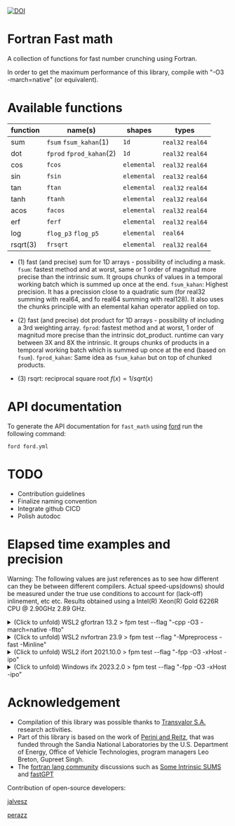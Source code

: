 [![DOI](https://zenodo.org/badge/681533852.svg)](https://zenodo.org/badge/latestdoi/681533852)
# Fortran Fast math
A collection of functions for fast number crunching using Fortran.

In order to get the maximum performance of this library, compile with "-O3 -march=native" (or equivalent).

# Available functions

| function | name(s)               | shapes     | types            | 
|----------|-----------------------|------------|------------------|
| sum      | `fsum` `fsum_kahan`(1) |        `1d`|`real32` `real64` |
| dot      | `fprod` `fprod_kahan`(2)|        `1d`|`real32` `real64` |
| cos      | `fcos`                | `elemental`|`real32` `real64` |
| sin      | `fsin`                | `elemental`|`real32` `real64` |
| tan      | `ftan`                | `elemental`|`real32` `real64` |
| tanh     | `ftanh`               | `elemental`|`real32` `real64` |
| acos     | `facos`               | `elemental`|`real32` `real64` |
| erf      | `ferf`                | `elemental`|`real32` `real64` |
| log      | `flog_p3` `flog_p5`   | `elemental`|         `real64` |
| rsqrt(3) | `frsqrt`              | `elemental`|`real32` `real64` |

* (1) fast (and precise) sum for 1D arrays - possibility of including a mask.
    `fsum`: fastest method and at worst, same or 1 order of magnitud more precise than the intrinsic sum. It groups chunks of values in a temporal working batch which is summed up once at the end.
    `fsum_kahan`: Highest precision. It has a precission close to a quadratic sum (for real32 summing with real64, and fo real64 summing with real128). It also uses the chunks principle with an elemental kahan operator applied on top.

* (2) fast (and precise) dot product for 1D arrays - possibility of including a 3rd weighting array.
    `fprod`: fastest method and at worst, 1 order of magnitud more precise than the intrinsic dot_product. runtime can vary between 3X and 8X the intrinsic. It groups chunks of products in a temporal working batch which is summed up once at the end (based on `fsum`).
    `fprod_kahan`: Same idea as `fsum_kahan` but on top of chunked products.
* (3) rsqrt: reciprocal square root $f(x)=1/sqrt(x)$
# API documentation

To generate the API documentation for `fast_math` using
[ford](https://github.com/Fortran-FOSS-Programmers/ford) run the following
command:

```shell
ford ford.yml
```

# TODO
* Contribution guidelines
* Finalize naming convention
* Integrate github CICD
* Polish autodoc

# Elapsed time examples and precision
Warning: The following values are just references as to see how different can they be between different compilers. Actual speed-ups(downs) should be measured under the true use conditions to account for (lack-off) inlinement, etc etc. Results obtained using a Intel(R) Xeon(R) Gold 6226R CPU @ 2.90GHz   2.89 GHz.
<details>
<summary>(Click to unfold) WSL2 gfortran 13.2 > fpm test --flag "-cpp -O3 -march=native -flto"</summary>

|      sum r32 | <time> [ns/eval] | Speed-Up | relative error  |
|--------------|------------------|----------|-----------------|
|    intrinsic |           1.0300 |     1.00 |      3.1511E-06 |
|        kahan |           0.1200 |     8.58 |      9.5367E-08 |
|        chunk |           0.0900 |    11.44 |      1.0824E-07 |
 
|      sum r64 | <time> [ns/eval] | Speed-Up | relative error  |
|--------------|------------------|----------|-----------------|
|    intrinsic |           1.2100 |     1.00 |      5.6974E-15 |
|        kahan |           0.4300 |     2.81 |      1.3278E-16 |
|        chunk |           0.1100 |    11.00 |      2.3359E-16 |
 
| sum r32 mask | <time> [ns/eval] | Speed-Up | relative error  |
|--------------|------------------|----------|-----------------|
|    intrinsic |           1.2300 |     1.00 |      1.6180E-06 |
|        kahan |           4.3400 |     0.28 |      8.3327E-08 |
|        chunk |           0.3800 |     3.24 |      8.8394E-08 |
 
| sum r64 mask | <time> [ns/eval] | Speed-Up | relative error  |
|--------------|------------------|----------|-----------------|
|    intrinsic |           3.8600 |     1.00 |      2.9463E-15 |
|        kahan |           4.1950 |     0.92 |      6.8723E-17 |
|        chunk |           0.4200 |     9.19 |      1.1879E-16 |
 
|      dot r32 | <time> [ns/eval] | Speed-Up | relative error  |
|--------------|------------------|----------|-----------------|
|    intrinsic |           1.2100 |     1.00 |      3.2994E-06 |
|        kahan |           0.2300 |     5.26 |      9.8348E-08 |
|        chunk |           0.1200 |    10.08 |      1.1307E-07 |
 
|      dot r64 | <time> [ns/eval] | Speed-Up | relative error  |
|--------------|------------------|----------|-----------------|
|    intrinsic |           1.1900 |     1.00 |      5.9648E-15 |
|        kahan |           0.4400 |     2.70 |      1.2812E-16 |
|        chunk |           0.0900 |    13.22 |      2.2760E-16 |

|        trigo | <time> [ns/eval] | Speed-Up | relative error  |
|--------------|------------------|----------|-----------------|
|     fsin r32 |           0.5280 |     7.54 |      3.0972E-07 | 
|     fsin r64 |           0.9320 |     8.76 |      3.9779E-16 | 
|    facos r32 |           0.3080 |    20.87 |      2.9135E-05 | 
|    facos r64 |           0.5960 |    15.90 |      2.1557E-14 | 

|       hyperb | <time> [ns/eval] | Speed-Up | relative error  |
|--------------|------------------|----------|-----------------|
|    ftanh r32 |           1.7280 |    10.07 |      7.4200E-08 | 
|    ftanh r64 |           1.9360 |     9.32 |      1.3282E-09 | 
|     ferf r32 |           0.4760 |    31.71 |      9.6432E-08 | 
|     ferf r64 |           0.7640 |    18.42 |      9.6298E-08 | 

|        rsqrt | <time> [ns/eval] | Speed-Up | relative error  |
|--------------|------------------|----------|-----------------|
|   frsqrt r32 |           0.3480 |     1.06 |      9.4399E-04 | 
|   frsqrt r64 |           0.6320 |     2.23 |      8.6268E-04 | 
</details>

<details>
<summary>(Click to unfold) WSL2 nvfortran 23.9 > fpm test --flag "-Mpreprocess -fast -Minline"</summary>

|      sum r32 | <time> [ns/eval] | Speed-Up | relative error  |
|--------------|------------------|----------|-----------------|
|    intrinsic |           0.1000 |     1.00 |      1.1295E-07 |
|        kahan |           1.2500 |     0.08 |      9.8169E-08 |
|        chunk |           0.0700 |     1.43 |      7.0930E-08 |
 
|      sum r64 | <time> [ns/eval] | Speed-Up | relative error  |
|--------------|------------------|----------|-----------------|
|    intrinsic |           0.1400 |     1.00 |      3.8969E-16 |
|        kahan |           1.6300 |     0.09 |      1.2623E-16 |
|        chunk |           0.2500 |     0.56 |      1.8996E-16 |
 
| sum r32 mask | <time> [ns/eval] | Speed-Up | relative error  |
|--------------|------------------|----------|-----------------|
|    intrinsic |           0.1700 |     1.00 |      2.0742E-07 |
|        kahan |           5.5650 |     0.03 |      8.1956E-08 |
|        chunk |           0.2550 |     0.67 |      5.8889E-08 |
 
| sum r64 mask | <time> [ns/eval] | Speed-Up | relative error  |
|--------------|------------------|----------|-----------------|
|    intrinsic |           0.3600 |     1.00 |      3.8136E-16 |
|        kahan |           5.7750 |     0.06 |      6.2839E-17 |
|        chunk |           0.4400 |     0.82 |      8.5598E-17 |
 
|      dot r32 | <time> [ns/eval] | Speed-Up | relative error  |
|--------------|------------------|----------|-----------------|
|    intrinsic |           0.1400 |     1.00 |      1.1426E-07 |
|        kahan |           1.9700 |     0.07 |      9.7811E-08 |
|        chunk |           0.1700 |     0.82 |      7.1764E-08 |
 
|      dot r64 | <time> [ns/eval] | Speed-Up | relative error  |
|--------------|------------------|----------|-----------------|
|    intrinsic |           0.2400 |     1.00 |      3.9246E-16 |
|        kahan |           1.8700 |     0.13 |      1.3178E-16 |
|        chunk |           0.4100 |     0.59 |      1.9129E-16 |

|        trigo | <time> [ns/eval] | Speed-Up | relative error  |
|--------------|------------------|----------|-----------------|
|     fsin r32 |           0.0160 |   726.00 |      1.0325E-07 | 
|     fsin r64 |           0.0280 |   388.86 |      5.0118E-17 | 
|    facos r32 |           0.0120 |   466.67 |      1.0563E-06 | 
|    facos r64 |           0.0200 |   390.60 |      3.7996E-15 | 

|       hyperb | <time> [ns/eval] | Speed-Up | relative error  |
|--------------|------------------|----------|-----------------|
|    ftanh r32 |           0.0240 |   676.67 |      5.3264E-08 | 
|    ftanh r64 |           0.0080 |  1595.00 |      1.3282E-09 | 
|     ferf r32 |           0.0040 |  4851.00 |      9.1205E-08 | 
|     ferf r64 |           0.0320 |   549.62 |      9.6298E-08 | 

|        rsqrt | <time> [ns/eval] | Speed-Up | relative error  |
|--------------|------------------|----------|-----------------|
|   frsqrt r32 |          16.5480 |     0.02 |      9.4387E-04 | 
|   frsqrt r64 |          15.8280 |     0.09 |      8.6745E-04 | 

</details>

<details>
<summary>(Click to unfold) WSL2 ifort 2021.10.0 > fpm test --flag "-fpp -O3 -xHost -ipo"</summary>

|      sum r32 | <time> [ns/eval] | Speed-Up | relative error  |
|--------------|------------------|----------|-----------------|
|    intrinsic |           0.0700 |     1.00 |      6.2262E-08 |
|        kahan |           0.2400 |     0.29 |      9.4564E-08 |
|        chunk |           0.1000 |     0.70 |      7.0930E-08 |
 
|      sum r64 | <time> [ns/eval] | Speed-Up | relative error  |
|--------------|------------------|----------|-----------------|
|    intrinsic |           0.0800 |     1.00 |      1.9862E-16 |
|        kahan |           0.5200 |     0.15 |      1.2867E-16 |
|        chunk |           0.1400 |     0.57 |      2.0384E-16 |
 
| sum r32 mask | <time> [ns/eval] | Speed-Up | relative error  |
|--------------|------------------|----------|-----------------|
|    intrinsic |           0.2000 |     1.00 |      2.0568E-07 |
|        kahan |           0.2150 |     0.93 |      7.7122E-08 |
|        chunk |           0.1450 |     1.38 |      6.7770E-08 |
 
| sum r64 mask | <time> [ns/eval] | Speed-Up | relative error  |
|--------------|------------------|----------|-----------------|
|    intrinsic |           0.2150 |     1.00 |      1.9040E-16 |
|        kahan |           0.4400 |     0.49 |      7.0610E-17 |
|        chunk |           0.3700 |     0.58 |      8.5154E-17 |
 
|      dot r32 | <time> [ns/eval] | Speed-Up | relative error  |
|--------------|------------------|----------|-----------------|
|    intrinsic |           0.0700 |     1.00 |      6.2031E-08 |
|        kahan |           0.2100 |     0.33 |      1.0544E-07 |
|        chunk |           0.0500 |     1.40 |      7.1526E-08 |
 
|      dot r64 | <time> [ns/eval] | Speed-Up | relative error  |
|--------------|------------------|----------|-----------------|
|    intrinsic |           0.2200 |     1.00 |      6.3782E-16 |
|        kahan |           0.4600 |     0.48 |      2.4047E-16 |
|        chunk |           0.1200 |     1.83 |      1.8829E-16 |

|        trigo | <time> [ns/eval] | Speed-Up | relative error  |
|--------------|------------------|----------|-----------------|
|     fsin r32 |           0.3560 |     1.26 |      1.9746E-07 | 
|     fsin r64 |           0.9280 |     1.38 |      7.5661E-17 | 
|    facos r32 |           0.3200 |     2.01 |      3.0743E-06 | 
|    facos r64 |           0.6520 |     3.36 |      6.3642E-15 | 

|       hyperb | <time> [ns/eval] | Speed-Up | relative error  |
|--------------|------------------|----------|-----------------|
|    ftanh r32 |           0.3960 |     3.70 |      1.1537E-08 | 
|    ftanh r64 |           0.6760 |     5.17 |      1.3282E-09 | 
|     ferf r32 |           0.3360 |     2.50 |      1.0924E-07 | 
|     ferf r64 |           0.8440 |     2.18 |      9.6298E-08 | 

|        rsqrt | <time> [ns/eval] | Speed-Up | relative error  |
|--------------|------------------|----------|-----------------|
|   frsqrt r32 |           0.2600 |     1.31 |      9.4032E-04 | 
|   frsqrt r64 |           0.6360 |     2.27 |      8.7360E-04 | 
</details>

<details>
<summary>(Click to unfold) Windows ifx 2023.2.0 > fpm test --flag "-fpp -O3 -xHost -ipo"</summary>

|      sum r32 | <time> [ns/eval] | Speed-Up | relative error  |
|--------------|------------------|----------|-----------------|
|    intrinsic |           0.3200 |     1.00 |      8.4376E-07 |
|        kahan |           1.0300 |     0.31 |      8.7321E-08 |
|        chunk |           0.4800 |     0.67 |      8.7082E-08 |
 
|      sum r64 | <time> [ns/eval] | Speed-Up | relative error  |
|--------------|------------------|----------|-----------------|
|    intrinsic |           1.1200 |     1.00 |      5.7371E-15 |
|        kahan |           0.9400 |     1.19 |      1.9507E-16 |
|        chunk |           0.5600 |     2.00 |      1.9418E-16 |
 
| sum r32 mask | <time> [ns/eval] | Speed-Up | relative error  |
|--------------|------------------|----------|-----------------|
|    intrinsic |           2.2700 |     1.00 |      1.5584E-06 |
|        kahan |           4.4750 |     0.51 |      9.1434E-08 |
|        chunk |           4.7200 |     0.48 |      8.7559E-08 |
 
| sum r64 mask | <time> [ns/eval] | Speed-Up | relative error  |
|--------------|------------------|----------|-----------------|
|    intrinsic |           2.1750 |     1.00 |      2.9075E-15 |
|        kahan |           4.7550 |     0.46 |      1.0636E-16 |
|        chunk |           4.0250 |     0.54 |      1.0525E-16 |
 
|      dot r32 | <time> [ns/eval] | Speed-Up | relative error  |
|--------------|------------------|----------|-----------------|
|    intrinsic |           0.2600 |     1.00 |      7.9530E-07 |
|        kahan |           1.3800 |     0.19 |      6.8307E-08 |
|        chunk |           0.4900 |     0.53 |      6.9737E-08 |
 
|      dot r64 | <time> [ns/eval] | Speed-Up | relative error  |
|--------------|------------------|----------|-----------------|
|    intrinsic |           0.6200 |     1.00 |      2.9848E-15 |
|        kahan |           1.4200 |     0.44 |      1.8197E-16 |
|        chunk |           0.5800 |     1.07 |      1.8330E-16 |

|        trigo | <time> [ns/eval] | Speed-Up | relative error  |
|--------------|------------------|----------|-----------------|
|     fsin r32 |           3.4640 |     0.47 |      1.3924E-07 | 
|     fsin r64 |           3.2320 |     1.31 |      1.0296E-15 | 
|    facos r32 |           1.3960 |     5.22 |      3.1710E-05 | 
|    facos r64 |           1.4080 |     6.28 |      5.2928E-13 | 

|       hyperb | <time> [ns/eval] | Speed-Up | relative error  |
|--------------|------------------|----------|-----------------|
|    ftanh r32 |           2.8280 |     1.22 |      2.3012E-08 | 
|    ftanh r64 |           2.6280 |     2.97 |      1.3282E-09 | 
|     ferf r32 |           3.8600 |     1.57 |      3.0995E-07 | 
|     ferf r64 |           3.9600 |     5.67 |      9.6298E-08 | 

|        rsqrt | <time> [ns/eval] | Speed-Up | relative error  |
|--------------|------------------|----------|-----------------|
|   frsqrt r32 |           1.6640 |     0.19 |      9.4038E-04 | 
|   frsqrt r64 |           1.4320 |     0.96 |      8.7360E-04 |
</details>

# Acknowledgement

* Compilation of this library was possible thanks to [Transvalor S.A.](https://www.transvalor.com/en/homepage) research activities. 
* Part of this library is based on the work of [Perini and Reitz](https://doi.org/10.1016/j.combustflame.2018.04.013), that was funded through the Sandia National Laboratories by the U.S. Department of Energy, Office of Vehicle Technologies, program managers Leo Breton, Gupreet Singh.
* The [fortran lang community](https://fortran-lang.discourse.group/) discussions such as [Some Intrinsic SUMS](https://fortran-lang.discourse.group/t/some-intrinsic-sums/5760) and [fastGPT](https://fortran-lang.discourse.group/t/fastgpt-faster-than-pytorch-in-300-lines-of-fortran/5385)

Contribution of open-source developers:

[jalvesz](https://github.com/jalvesz)

[perazz](https://github.com/perazz)
